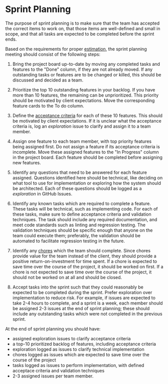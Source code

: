 # Sprint Planning

The purpose of sprint planning is to make sure that the team has accepted the correct items to work on, that those items are well-defined and small in scope, and that all tasks are expected to be completed before the sprint ends.

Based on the requirements for proper [estimation](./estimation.md), the sprint planning meeting should consist of the following steps:

1. Bring the project board up-to-date by moving any completed tasks and features to the "Done" column, if they are not already moved.  If any outstanding tasks or features are to be changed or killed, this should be discussed and decided as a team.

1. Prioritize the top 10 outstanding features in your backlog.  If you have more than 10 features, the remaining can be unprioritized.  This priority should be motivated by client expectations.  Move the corresponding feature cards to the To do column.

1. Define the [acceptance criteria](https://www.softwaretestinghelp.com/user-story-acceptance-criteria/) for each of these 10 features.  This should be motivated by client expectations.  If it is unclear what the acceptance criteria is, log an *exploration* issue to clarify and assign it to a team member.

1. Assign one feature to each team member, with top priority features being assigned first.  Do not assign a feature if its acceptance criteria is incomplete.  Move these assigned features to the "In Progress" column in the project board.  Each feature should be completed before assigning new features.

1. Identify any questions that need to be answered for each feature assigned.  Questions identified here should be technical, like deciding on what tool to use for implementation or exploring how the system should be architected.  Each of these questions should be logged as a *exploration* in GitHub Issues.

1. Identify any known tasks which are required to complete a feature.  These tasks will be technical, such as implementing code.  For each of these tasks, make sure to define acceptance criteria and validation techniques.  The task should include any required documentation, and meet code standards such as linting and regression testing.  The validation techniques should be specific enough that anyone on the team could execute them; preferably, the validation should be automated to facilitate regression testing in the future.

1. Identify any [chores](./issues.md) which the team should complete.  Since chores provide value for the team instead of the client, they should provide a positive return-on-investment for time spent.  If a chore is expected to save time over the course of the project, it should be worked on first.  If a chore is not expected to save time over the course of the project, it should not be worked on at all and should be closed.

1. Accept tasks into the sprint such that they could reasonably be expected to be completed during the sprint.  Prefer exploration over implementation to reduce risk.  For example, if issues are expected to take 2-4 hours to complete, and a sprint is a week, each member should be assigned 2-3 issues at the end of sprint planning; these should include any outstanding tasks which were not completed in the previous sprint.

At the end of sprint planning you should have:
- assigned exploration issues to clarify acceptance criteria
- a top-10 prioritized backlog of features, including acceptance criteria
- exploration logged as issues to clarify technical implementation
- chores logged as issues which are expected to save time over the course of the project
- tasks logged as issues to perform implementation, with defined acceptace criteria and validation techniques
- 2-3 assigned issues per team member.